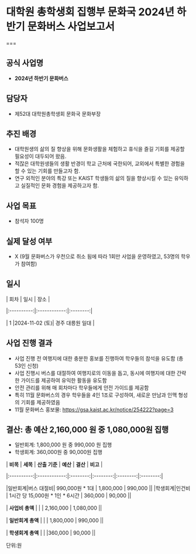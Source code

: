 # 대학원 총학생회 집행부 문화국 2024년 하반기 문화버스 사업보고서

===
## 공식 사업명 
-	**2024년 하반기 문화버스**

## 담당자
-	제52대 대학원총학생회 문화국 문화부장

## 추진 배경
-	대학원생의 삶의 질 향상을 위해 문화생활을 체험하고 휴식을 즐길 기회를 제공할 필요성이 대두되어 왔음.
-	적잖은 대학원생들의 생활 반경이 학교 근처에 국한되어, 교외에서 특별한 경험을 할 수 있는 기회를 만들고자 함.
-	연구 외적인 분야의 특강 또는 KAIST 학생들의 삶의 질을 향상시킬 수 있는 유익하고 실질적인 문화 경험을 제공하고자 함.

## 사업 목표
-	참석자 100명

## 실제 달성 여부
- X (9월 문화버스가 우천으로 취소 됨에 따라 1회만 사업을 운영하였고, 53명의 학우가 참여함)

## 일시
| 회차 | 일시 | 장소 |

|:----------:|:------------:|:--------:|

| 1 |2024-11-02 (토)| 경주 대릉원 일대 |

## 사업 진행 결과
-	사업 진행 전 여행지에 대한 충분한 홍보를 진행하여 학우들의 참석을 유도함 (총 53인 신청)
-	사업 진행시 버스를 대절하여 여행지로의 이동을 돕고, 동시에 여행지에 대한 간략한 가이드를 제공하여 유익한 활동을 유도함
-	안전 관리를 위해 매 회차마다 학우들에게 안전 가이드를 제공함
-	특히 11월 문화버스의 경우 학우들을 4인 1조로 구성하여, 새로운 만남과 인맥 형성의 기회를 제공하였음
- 11월 문화버스 홍보물: https://gsa.kaist.ac.kr/notice/254222?page=3

## 결산: 총 예산 2,160,000 원 중 1,080,000원 집행
-	일반회계: 1,800,000 원 중 990,000 원 집행
-	학생회계: 360,000원 중 90,000원 집행

| **비목** | **세목** | **산출 기준** | **예산** | **결산** | **비고** |

|:----------:|:------------:|:--------:|:--------:|:--------:|:--------:|

|일반회계|버스 대절비| 990,000원 * 1대 | 1,800,000 | 990,000 || 
|학생회계|인건비 | 1시간 당 15,000원 * 1인 * 6시간 | 360,000 | 90,000 ||

| **사업비 총액** | | | 2,160,000 | 1,080,000 ||

| **일반회계 총액** | | | 1,800,000 | 990,000 ||

| **학생회계 총액** | | |360,000 | 90,000 ||

단위:원


